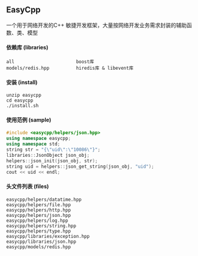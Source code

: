 EasyCpp
---
一个用于网络开发的C++ 敏捷开发框架，大量按网络开发业务需求封装的辅助函数、类、模型
    

#### 依赖库 (libraries)

    all                       boost库
    models/redis.hpp          hiredis库 & libevent库
    
#### 安装 (install)

    unzip easycpp
    cd easycpp
    ./install.sh
    
#### 使用范例 (sample)

```cpp
#include <easycpp/helpers/json.hpp>
using namespace easycpp;
using namespace std;
string str = "{\"uid\":\"10086\"}";
libraries::JsonObject json_obj;
helpers::json_init(json_obj, str);
string uid = helpers::json_get_string(json_obj, "uid");
cout << uid << endl;
```


#### 头文件列表 (files)

    easycpp/helpers/datatime.hpp
    easycpp/helpers/file.hpp
    easycpp/helpers/http.hpp
    easycpp/helpers/json.hpp
    easycpp/helpers/log.hpp
    easycpp/helpers/string.hpp
    easycpp/helpers/type.hpp
    easycpp/libraries/exception.hpp
    easycpp/libraries/json.hpp
    easycpp/models/redis.hpp
    
